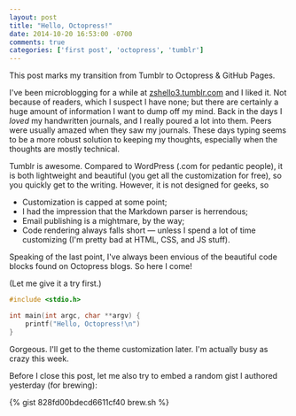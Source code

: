 ```yaml
---
layout: post
title: "Hello, Octopress!"
date: 2014-10-20 16:53:00 -0700
comments: true
categories: ['first post', 'octopress', 'tumblr']
---
```

This post marks my transition from Tumblr to Octopress & GitHub Pages.

I've been microblogging for a while at [zshello3.tumblr.com](http://zshello3.tumblr.com) and I liked it. Not because of readers, which I suspect I have none; but there are certainly a huge amount of information I want to dump off my mind. Back in the days I *loved* my handwritten journals, and I really poured a lot into them. Peers were usually amazed when they saw my journals. These days typing seems to be a more robust solution to keeping my thoughts, especially when the thoughts are mostly technical.

Tumblr is awesome. Compared to WordPress (.com for pedantic people), it is both lightweight and beautiful (you get all the customization for free), so you quickly get to the writing. However, it is not designed for geeks, so

* Customization is capped at some point;
* I had the impression that the Markdown parser is herrendous;
* Email publishing is a mightmare, by the way;
* Code rendering always falls short — unless I spend a lot of time customizing (I'm pretty bad at HTML, CSS, and JS stuff).

Speaking of the last point, I've always been envious of the beautiful code blocks found on Octopress blogs. So here I come!

(Let me give it a try first.)

``` C hello.c
#include <stdio.h>

int main(int argc, char **argv) {
    printf("Hello, Octopress!\n")
}
```

Gorgeous. I'll get to the theme customization later. I'm actually busy as crazy this week.

Before I close this post, let me also try to embed a random gist I authored yesterday (for brewing):

{% gist 828fd00bdecd6611cf40 brew.sh %}

